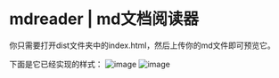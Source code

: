 # mdreader | md文档阅读器

你只需要打开dist文件夹中的index.html，然后上传你的md文件即可预览它。

下面是它已经实现的样式：
![image](https://github.com/user-attachments/assets/f90e7bd4-26ba-4ee0-871e-512643c24bc4)
![image](https://github.com/user-attachments/assets/123b8c5b-1b18-4f96-b672-4392af4512f5)

